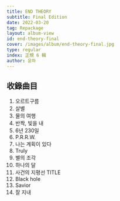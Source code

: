 ```yaml
---
title: END THEORY
subtitle: Final Edition
date: 2022-03-20
tag: Repackage
layout: album-view
id: end-theory-final
cover: /images/album/end-theory-final.jpg
type: regular
index: 正規 6 輯
author: 윤하
---
```


## 收錄曲目

1. 오르트구름
2. 살별
3. 물의 여행
4. 반짝, 빛을 내
5. 6년 230일
6. P.R.R.W.
7. 나는 계획이 있다
8. Truly
9. 별의 조각
10. 하나의 달
11. 사건의 지평선 <span class="badge">TITLE</span>
12. Black hole
13. Savior
14. 잘 지내
